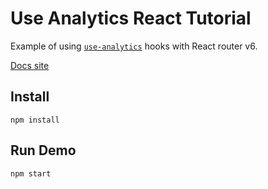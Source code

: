 # Use Analytics React Tutorial

Example of using [`use-analytics`](https://www.npmjs.com/package/use-analytics) hooks with React router v6.

[Docs site](https://getanalytics.io/utils/react-hooks/)

## Install

```
npm install
```

## Run Demo

```
npm start
```
